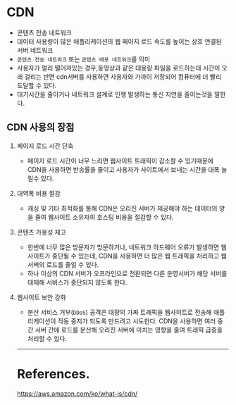# CDN

- 콘텐츠 전송 네트워크
- 데이터 사용량이 많은 애플리케이션의 웹 페이지 로드 속도를 높이는 상호 연결된 서버 네트워크
- `콘텐츠 전송 네트워크` 또는 `콘텐츠 배포 네트워크`를 의미
- 사용자가 멀리 떨어져있는 경우,동영상과 같은 대용량 파일을 로드하는데 시간이 오래 걸리는 반면 cdn서버를 사용하면 사용자와 가까이 저장되어 컴퓨터에 더 빨리 도달할 수 있다.
- 대기시간을 줄이거나 네트워크 설계로 인행 발생하는 통신 지연을 줄이는것을 말한다.

## CDN 사용의 장점

1. 페이지 로드 시간 단축
   - 페이지 로드 시간이 너무 느리면 웹사이트 트래픽이 감소할 수 있기때문에 CDN을 사용하면 반송률을 줄이고 사용자가 사이트에서 보내는 시간을 대폭 늘릴수 있다.
2. 대역폭 비용 절감
   - 캐싱 및 기타 최적화를 통해 CDN은 오리진 서버가 제공해야 하는 데이터의 양을 줄여 웹사이트 소유자의 호스팅 비용을 절감할 수 있다.
3. 콘텐츠 가용성 재고
   - 한번에 너무 많은 방문자가 방문하거나, 네트워크 하드웨어 오류가 발생하면 웹사이트가 중단될 수 있는데, CDN을 사용하면 더 많은 웹 트래픽을 처리하고 웹 서버의 로드를 줄일 수 있다.
   - 하나 이상의 CDN 서버가 오프라인으로 전환되면 다른 운영서버가 해당 서버를 대체해 서비스가 중단되지 않도록 한다.
4. 웹사이트 보안 강화

   - 분산 서비스 거부(`DDoS`) 공격은 대량의 가짜 트래픽을 웹사이트로 전송해 애플리케이션이 작동 중지가 되도록 만드려고 시도한다. CDN을 사용하면 여러 중간 서버 간에 로드를 분산해 오리진 서버에 미치는 영향을 줄여 트래픽 급증을 처리할 수 있다.

   ***

   # References.

   <https://aws.amazon.com/ko/what-is/cdn/>
